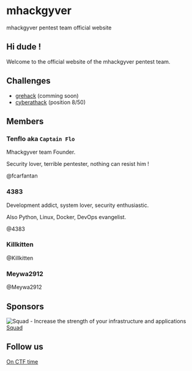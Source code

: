 # mhackgyver
mhackgyver pentest team official website

## Hi dude !
Welcome to the official website of the mhackgyver pentest team.

## Challenges
- [grehack](https://grehack.fr/) (comming soon)
- [cyberathack](https://www.cyberathack.com/) (position 8/50)

## Members
### Tenflo aka `Captain Flo`
Mhackgyver team Founder. 

Security lover, terrible pentester, nothing can resist him !

@fcarfantan

### 4383
Development addict, system lover, security enthusiastic. 

Also Python, Linux, Docker, DevOps evangelist.

@4383

### Killkitten

@Killkitten

### Meywa2912

@Meywa2912

## Sponsors
![Squad - Increase the strength of your infrastructure and applications](https://www.squad.fr/static/images/theme/logo_blue.png "Squad")
[Squad](https://www.squad.fr/en/know-us/)

## Follow us
[On CTF time](https://ctftime.org/team/30616)


